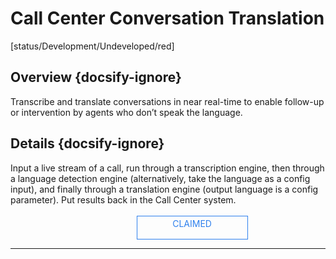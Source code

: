 <!--TODO: Replace all references to "VDA", "Developer Application", and "Developer App" with "Veritone Developer"-->
<style>
    #claim-this-flow-btn {
        display: block;
        color: #2F80ED;
        border: 1px solid #2F80ED;
        width: 170px;
        height: 30px;
        text-align: center;
        padding: 3px;
        position: relative;
        text-decoration: none;
        left: 40%;
    }
</style>
# Call Center Conversation Translation 
[status/Development/Undeveloped/red]


## Overview {docsify-ignore}
Transcribe and translate conversations in near real-time to enable follow-up or intervention by agents who don’t speak the language. 
## Details {docsify-ignore}
Input a live stream of a call, run through a transcription engine, then through a language detection engine (alternatively, take the language as a config input), and finally through a translation engine (output language is a config parameter). Put results back in the Call Center system.
</br>
</br>
<a target="_blank" href="#" id="claim-this-flow-btn">CLAIMED</a>
<hr>